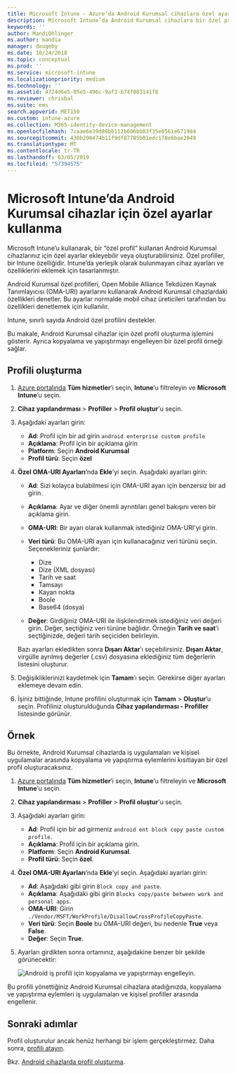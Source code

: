 ```yaml
---
title: Microsoft Intune - Azure’da Android Kurumsal cihazlara özel ayarlar ekleme | Microsoft Docs
description: Microsoft Intune’da Android Kurumsal cihazlara bir özel profil ekleme veya oluşturma
keywords: ''
author: MandiOhlinger
ms.author: mandia
manager: dougeby
ms.date: 10/24/2018
ms.topic: conceptual
ms.prod: ''
ms.service: microsoft-intune
ms.localizationpriority: medium
ms.technology: ''
ms.assetid: 4724d6e5-05e5-496c-9af3-b74f083141f8
ms.reviewer: chrisbal
ms.suite: ems
search.appverid: MET150
ms.custom: intune-azure
ms.collection: M365-identity-device-management
ms.openlocfilehash: 7caae6e39d86bb112b606bb83f35e0561e671984
ms.sourcegitcommit: 430b290474b11f9df87785b01edc178e6bae2049
ms.translationtype: MT
ms.contentlocale: tr-TR
ms.lasthandoff: 03/05/2019
ms.locfileid: "57394575"
---
```

# <a name="use-custom-settings-for-android-enterprise-devices-in-microsoft-intune"></a>Microsoft Intune’da Android Kurumsal cihazlar için özel ayarlar kullanma

Microsoft Intune’u kullanarak, bir “özel profil” kullanan Android Kurumsal cihazlarınız için özel ayarlar ekleyebilir veya oluşturabilirsiniz. Özel profiller, bir Intune özelliğidir. Intune’da yerleşik olarak bulunmayan cihaz ayarları ve özelliklerini eklemek için tasarlanmıştır.

Android Kurumsal özel profilleri, Open Mobile Alliance Tekdüzen Kaynak Tanımlayıcısı (OMA-URI) ayarlarını kullanarak Android Kurumsal cihazlardaki özellikleri denetler. Bu ayarlar normalde mobil cihaz üreticileri tarafından bu özellikleri denetlemek için kullanılır.

Intune, sınırlı sayıda Android özel profilini destekler.

Bu makale, Android Kurumsal cihazlar için özel profil oluşturma işlemini gösterir. Ayrıca kopyalama ve yapıştırmayı engelleyen bir özel profil örneği sağlar.

## <a name="create-the-profile"></a>Profili oluşturma

1. [Azure portalında](https://portal.azure.com) **Tüm hizmetler**’i seçin, **Intune**’u filtreleyin ve **Microsoft Intune**’u seçin.
2. **Cihaz yapılandırması** > **Profiller** > **Profil oluştur**'u seçin.
3. Aşağıdaki ayarları girin:

    - **Ad**: Profil için bir ad girin `android enterprise custom profile`
    - **Açıklama**: Profil için bir açıklama girin
    - **Platform**: Seçin **Android Kurumsal**
    - **Profil türü**: Seçin **özel**

4. **Özel OMA-URI Ayarları**’nda **Ekle**’yi seçin. Aşağıdaki ayarları girin:

    - **Ad**: Sizi kolayca bulabilmesi için OMA-URI ayarı için benzersiz bir ad girin.
    - **Açıklama**: Ayar ve diğer önemli ayrıntıları genel bakışını veren bir açıklama girin.
    - **OMA-URI**: Bir ayarı olarak kullanmak istediğiniz OMA-URI'yi girin.
    - **Veri türü**: Bu OMA-URI ayarı için kullanacağınız veri türünü seçin. Seçenekleriniz şunlardır:

      - Dize
      - Dize (XML dosyası)
      - Tarih ve saat
      - Tamsayı
      - Kayan nokta
      - Boole
      - Base64 (dosya)

    - **Değer**: Girdiğiniz OMA-URI ile ilişkilendirmek istediğiniz veri değeri girin. Değer, seçtiğiniz veri türüne bağlıdır. Örneğin **Tarih ve saat**’i seçtiğinizde, değeri tarih seçiciden belirleyin.

    Bazı ayarları ekledikten sonra **Dışarı Aktar**’ı seçebilirsiniz. **Dışarı Aktar**, virgülle ayrılmış değerler (.csv) dosyasına eklediğiniz tüm değerlerin listesini oluşturur.

5. Değişikliklerinizi kaydetmek için **Tamam**’ı seçin. Gerekirse diğer ayarları eklemeye devam edin.
6. İşiniz bittiğinde, Intune profilini oluşturmak için **Tamam** > **Oluştur**’u seçin. Profiliniz oluşturulduğunda **Cihaz yapılandırması - Profiller** listesinde görünür.

## <a name="example"></a>Örnek

Bu örnekte, Android Kurumsal cihazlarda iş uygulamaları ve kişisel uygulamalar arasında kopyalama ve yapıştırma eylemlerini kısıtlayan bir özel profil oluşturacaksınız.

1. [Azure portalında](https://portal.azure.com) **Tüm hizmetler**’i seçin, **Intune**’u filtreleyin ve **Microsoft Intune**’u seçin.
2. **Cihaz yapılandırması** > **Profiller** > **Profil oluştur**'u seçin.
3. Aşağıdaki ayarları girin:

    - **Ad**: Profil için bir ad girmeniz `android ent block copy paste custom profile`.
    - **Açıklama**: Profil için bir açıklama girin.
    - **Platform**: Seçin **Android Kurumsal**.
    - **Profil türü**: Seçin **özel**.

4. **Özel OMA-URI Ayarları**’nda **Ekle**’yi seçin. Aşağıdaki ayarları girin:

    - **Ad**: Aşağıdaki gibi girin `Block copy and paste`.
    - **Açıklama**: Aşağıdaki gibi girin `Blocks copy/paste between work and personal apps`.
    - **OMA-URI**: Girin `./Vendor/MSFT/WorkProfile/DisallowCrossProfileCopyPaste`.
    - **Veri türü**: Seçin **Boole** bu OMA-URI değeri, bu nedenle **True** veya **False**.
    - **Değer**: Seçin **True**.

5. Ayarları girdikten sonra ortamınız, aşağıdakine benzer bir şekilde görünecektir:

    ![Android iş profili için kopyalama ve yapıştırmayı engelleyin.](./media/custom-policy-afw-copy-paste.png)

Bu profili yönettiğiniz Android Kurumsal cihazlara atadığınızda, kopyalama ve yapıştırma eylemleri iş uygulamaları ve kişisel profiller arasında engellenir.

## <a name="next-steps"></a>Sonraki adımlar

Profil oluşturulur ancak henüz herhangi bir işlem gerçekleştirmez. Daha sonra, [profili atayın](device-profile-assign.md).

Bkz. [Android cihazlarda profil oluşturma](custom-settings-android.md).
